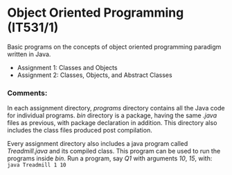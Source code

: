 # Object Oriented Programming (IT531/1)
Basic programs on the concepts of object oriented programming paradigm written in Java.
* Assignment 1: Classes and Objects
* Assignment 2: Classes, Objects, and Abstract Classes

### Comments:
In each assignment directory, *programs* directory contains all the Java code for individual programs. *bin* directory is a package, having the same *.java* files as previous, with package declaration in addition. This directory also includes the class files produced post compilation.

Every assignment directory also includes a java program called *Treadmill.java* and its compiled class. This program can be used to run the programs inside *bin*. Run a program, say *Q1* with arguments *10*, *15*, with:
```java Treadmill 1 10```
